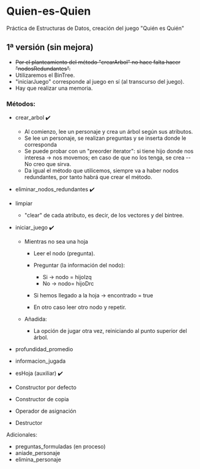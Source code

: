 # Quien-es-Quien
Práctica de Estructuras de Datos, creación del juego "Quién es Quién"

## 1ª versión (sin mejora) 
- ~~Por el planteamiento del método "crearArbol" no hace falta hacer "nodosRedundantes".~~
- Utilizaremos el BinTree.
- "iniciarJuego" corresponde al juego en sí (al transcurso del juego).
- Hay que realizar una memoria.

### Métodos:
- crear_arbol :heavy_check_mark:
  - Al comienzo, lee un personaje y crea un árbol según sus atributos.
  - Se lee un personaje, se realizan preguntas y se inserta donde le corresponda
  - Se puede probar con un "preorder iterator": si tiene hijo donde nos interesa -> nos movemos; en caso de que no los tenga, se crea -- No creo que sirva.
  - Da igual el método que utilicemos, siempre va a haber nodos redundantes, por tanto habrá que crear el método.

- eliminar_nodos_redundantes :heavy_check_mark:

- limpiar
  - "clear" de cada atributo, es decir, de los vectores y del bintree.

- iniciar_juego :heavy_check_mark:
  - Mientras no sea una hoja
    - Leer el nodo (pregunta).
    - Preguntar (la información del nodo): 
      - Si -> nodo = hijoIzq
      - No -> nodo= hijoDrc
    
    - Si hemos llegado a la hoja -> encontrado = true
    - En otro caso leer otro nodo y repetir.
    
  - Añadida:
    - La opción de jugar otra vez, reiniciando al punto superior del árbol.

- profundidad_promedio

- informacion_jugada

- esHoja (auxiliar) :heavy_check_mark:

- Constructor por defecto
- Constructor de copia
- Operador de asignación
- Destructor

Adicionales:
- preguntas_formuladas (en proceso)
- aniade_personaje
- elimina_personaje
